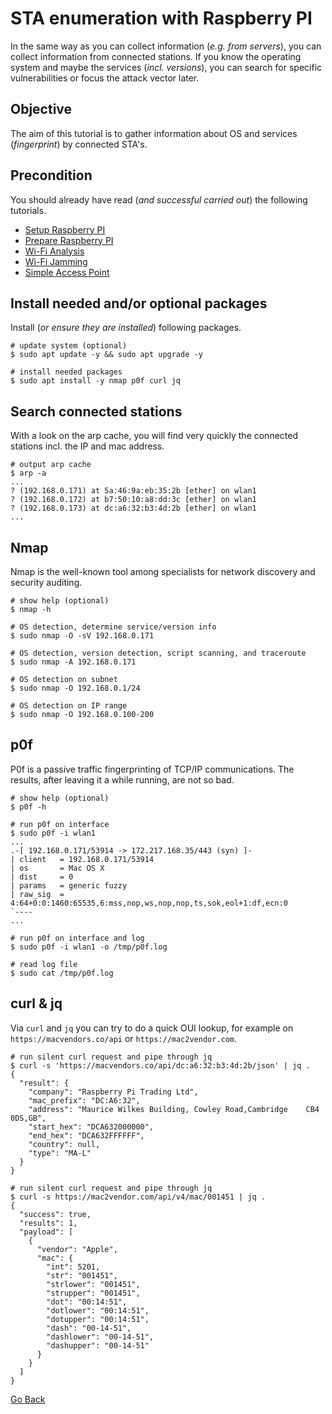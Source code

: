 # STA enumeration with Raspberry PI

In the same way as you can collect information (_e.g. from servers_), you can collect information from connected stations. If you know the operating system and maybe the services (_incl. versions_), you can search for specific vulnerabilities or focus the attack vector later.

## Objective

The aim of this tutorial is to gather information about OS and services (_fingerprint_) by connected STA's.

## Precondition

You should already have read (_and successful carried out_) the following tutorials.

- [Setup Raspberry PI](../Setup)
- [Prepare Raspberry PI](../Preparation)
- [Wi-Fi Analysis](../WIFIAnalysis)
- [Wi-Fi Jamming](../WIFIJamming)
- [Simple Access Point](../AccessPoint)

## Install needed and/or optional packages

Install (_or ensure they are installed_) following packages.

```shell
# update system (optional)
$ sudo apt update -y && sudo apt upgrade -y

# install needed packages
$ sudo apt install -y nmap p0f curl jq
```

## Search connected stations

With a look on the arp cache, you will find very quickly the connected stations incl. the IP and mac address.

```shell
# output arp cache
$ arp -a
...
? (192.168.0.171) at 5a:46:9a:eb:35:2b [ether] on wlan1
? (192.168.0.172) at b7:50:10:a8:dd:3c [ether] on wlan1
? (192.168.0.173) at dc:a6:32:b3:4d:2b [ether] on wlan1
...
```

## Nmap

Nmap is the well-known tool among specialists for network discovery and security auditing.

```shell
# show help (optional)
$ nmap -h

# OS detection, determine service/version info
$ sudo nmap -O -sV 192.168.0.171

# OS detection, version detection, script scanning, and traceroute
$ sudo nmap -A 192.168.0.171

# OS detection on subnet
$ sudo nmap -O 192.168.0.1/24

# OS detection on IP range
$ sudo nmap -O 192.168.0.100-200
```

## p0f

P0f is a passive traffic fingerprinting of TCP/IP communications. The results, after leaving it a while running, are not so bad.

```shell
# show help (optional)
$ p0f -h

# run p0f on interface
$ sudo p0f -i wlan1
...
.-[ 192.168.0.171/53914 -> 172.217.168.35/443 (syn) ]-
| client   = 192.168.0.171/53914
| os       = Mac OS X
| dist     = 0
| params   = generic fuzzy
| raw_sig  = 4:64+0:0:1460:65535,6:mss,nop,ws,nop,nop,ts,sok,eol+1:df,ecn:0
`----
...

# run p0f on interface and log
$ sudo p0f -i wlan1 -o /tmp/p0f.log

# read log file
$ sudo cat /tmp/p0f.log
```

## curl & jq

Via `curl` and `jq` you can try to do a quick OUI lookup, for example on `https://macvendors.co/api` or `https://mac2vendor.com`. 

```shell
# run silent curl request and pipe through jq
$ curl -s 'https://macvendors.co/api/dc:a6:32:b3:4d:2b/json' | jq .
{
  "result": {
    "company": "Raspberry Pi Trading Ltd",
    "mac_prefix": "DC:A6:32",
    "address": "Maurice Wilkes Building, Cowley Road,Cambridge    CB4 0DS,GB",
    "start_hex": "DCA632000000",
    "end_hex": "DCA632FFFFFF",
    "country": null,
    "type": "MA-L"
  }
}

# run silent curl request and pipe through jq
$ curl -s https://mac2vendor.com/api/v4/mac/001451 | jq .
{
  "success": true,
  "results": 1,
  "payload": [
    {
      "vendor": "Apple",
      "mac": {
        "int": 5201,
        "str": "001451",
        "strlower": "001451",
        "strupper": "001451",
        "dot": "00:14:51",
        "dotlower": "00:14:51",
        "dotupper": "00:14:51",
        "dash": "00-14-51",
        "dashlower": "00-14-51",
        "dashupper": "00-14-51"
      }
    }
  ]
}
```

[Go Back](../readme.md)
